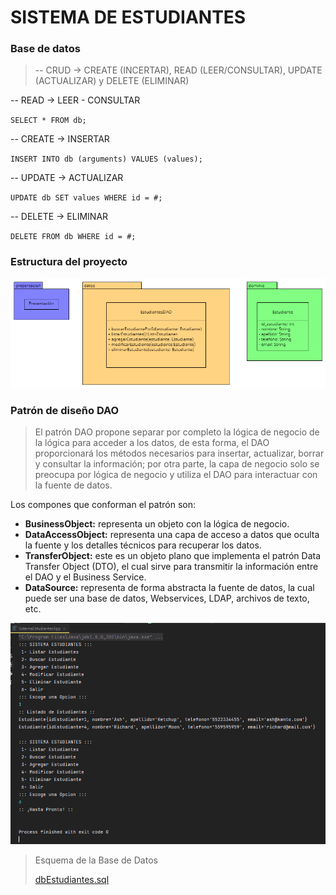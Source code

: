 # SISTEMA DE ESTUDIANTES

### Base de datos
>-- CRUD -> CREATE (INCERTAR), READ (LEER/CONSULTAR), UPDATE (ACTUALIZAR) y DELETE (ELIMINAR)

-- READ -> LEER - CONSULTAR

`SELECT * FROM db;`


-- CREATE -> INSERTAR

`INSERT INTO db (arguments) VALUES (values);
`

-- UPDATE -> ACTUALIZAR

`UPDATE db SET values WHERE id = #;
`

-- DELETE -> ELIMINAR

`DELETE FROM db WHERE id = #;`


### Estructura del proyecto
![DiagramaClases.png](src%2Fmain%2Fjava%2Forg%2Fexample%2Fimg%2FDiagramaClases.png)


### Patrón de diseño DAO
>El patrón DAO propone separar por completo la lógica de negocio de la lógica para acceder a los datos,
> de esta forma, el DAO proporcionará los métodos necesarios para insertar, actualizar, 
> borrar y consultar la información; por otra parte, la capa de negocio solo se preocupa por lógica 
> de negocio y utiliza el DAO para interactuar con la fuente de datos.


Los compones que conforman el patrón son:

- **BusinessObject:** representa un objeto con la lógica de negocio.
- **DataAccessObject:** representa una capa de acceso a datos que oculta la fuente y los detalles técnicos para recuperar los datos.
- **TransferObject:** este es un objeto plano que implementa el patrón Data Transfer Object (DTO), el cual sirve para transmitir la información entre el DAO y el Business Service.
- **DataSource:** representa de forma abstracta la fuente de datos, la cual puede ser una base de datos, Webservices, LDAP, archivos de texto, etc.


![sistemaEstudiantes.PNG](src%2Fmain%2Fjava%2Forg%2Fexample%2Fimg%2FsistemaEstudiantes.PNG)


>Esquema de la Base de Datos
> 
> [dbEstudiantes.sql](src%2Fmain%2Fjava%2Forg%2Fexample%2Fdb%2FdbEstudiantes.sql)